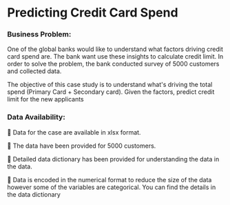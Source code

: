 # Predicting Credit Card Spend

### Business Problem:

One of the global banks would like to understand what factors driving credit card spend are. The bank want use these insights to calculate credit limit. In order to solve the problem, the bank conducted survey of 5000 customers and collected data.

The objective of this case study is to understand what's driving the total spend (Primary Card + Secondary card). Given the factors, predict credit limit for the new applicants

### Data Availability:
	Data for the case are available in xlsx format.

	The data have been provided for 5000 customers.

	Detailed data dictionary has been provided for understanding the data in the data.

	Data is encoded in the numerical format to reduce the size of the data however some of the variables are categorical. You can find the details in the data dictionary
